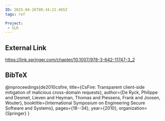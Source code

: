 ```yaml
---
ID: 2025-04-26T09:34:22.465Z
tags: ref

Project:
 - SLR
---
```

## External Link

https://link.springer.com/chapter/10.1007/978-3-642-11747-3_2

## BibTeX

@inproceedings{de2010csfire,   title={CsFire: Transparent client-side mitigation of malicious cross-domain requests},   author={De Ryck, Philippe and Desmet, Lieven and Heyman, Thomas and Piessens, Frank and Joosen, Wouter},   booktitle={International Symposium on Engineering Secure Software and Systems},   pages={18--34},   year={2010},   organization={Springer} }
